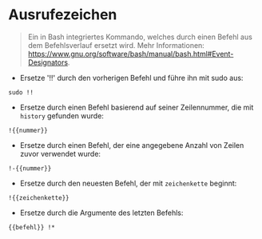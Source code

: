 # Ausrufezeichen

> Ein in Bash integriertes Kommando, welches durch einen Befehl aus dem Befehlsverlauf ersetzt wird.
> Mehr Informationen: <https://www.gnu.org/software/bash/manual/bash.html#Event-Designators>.

- Ersetze '!!' durch den vorherigen Befehl und führe ihn mit sudo aus:

`sudo !!`

- Ersetze durch einen Befehl basierend auf seiner Zeilennummer, die mit `history` gefunden wurde:

`!{{nummer}}`

- Ersetze durch einen Befehl, der eine angegebene Anzahl von Zeilen zuvor verwendet wurde:

`!-{{nummer}}`

- Ersetze durch den neuesten Befehl, der mit `zeichenkette` beginnt:

`!{{zeichenkette}}`

- Ersetze durch die Argumente des letzten Befehls:

`{{befehl}} !*`
